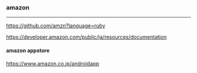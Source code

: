 ### amazon
---

https://github.com/amzn?language=ruby

https://developer.amazon.com/public/ja/resources/documentation

#### amazon appstore
https://www.amazon.co.jp/androidapp 


```
```

```
```

```
```

